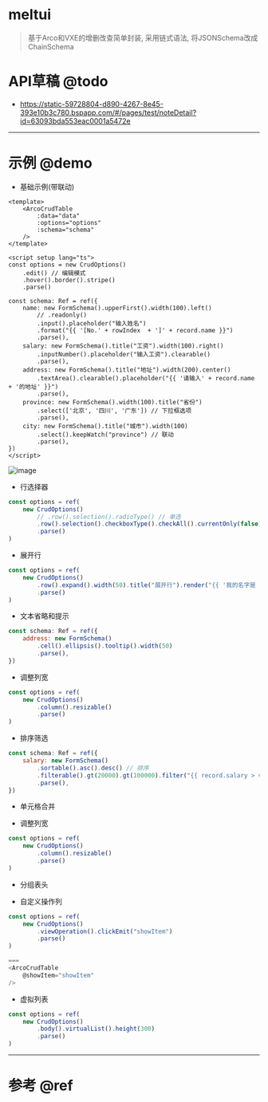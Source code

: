 # meltui

> 基于Arco和VXE的增删改查简单封装, 采用链式语法, 将JSONSchema改成ChainSchema

# API草稿 @todo

- https://static-59728804-d890-4267-8e45-393e10b3c780.bspapp.com/#/pages/test/noteDetail?id=63093bda553eac0001a5472e

---

# 示例 @demo

- 基础示例(带联动)

```vue
<template>
    <ArcoCrudTable 
        :data="data" 
        :options="options" 
        :schema="schema" 
    />
</template>

<script setup lang="ts">
const options = new CrudOptions()
    .edit() // 编辑模式
    .hover().border().stripe()
    .parse()

const schema: Ref = ref({
    name: new FormSchema().upperFirst().width(100).left()
        // .readonly()
        .input().placeholder("输入姓名")
        .format("{{ '[No.' + rowIndex  + ']' + record.name }}")
        .parse(),
    salary: new FormSchema().title("工资").width(100).right() 
        .inputNumber().placeholder("输入工资").clearable()
        .parse(),
    address: new FormSchema().title("地址").width(200).center()
        .textArea().clearable().placeholder("{{ '请输入' + record.name + '的地址' }}")
        .parse(),
    province: new FormSchema().width(100).title("省份")
        .select(['北京', '四川', '广东']) // 下拉框选项
        .parse(),
    city: new FormSchema().title("城市").width(100)
        .select().keepWatch("province") // 联动
        .parse(),
})
</script>
```

![image](https://user-images.githubusercontent.com/16240829/188521161-be5557dc-112f-49a9-a91e-930a086948f3.png)

- 行选择器

```js 
const options = ref(
    new CrudOptions()
        // .row().selection().radioType() // 单选
        .row().selection().checkboxType().checkAll().currentOnly(false) // 复选
        .parse()
)
```

- 展开行

```js
const options = ref(
    new CrudOptions()
        .row().expand().width(50).title("展开行").render("{{ '我的名字是 ' + record.name }}") 
        .parse()
)
```

- 文本省略和提示

```js
const schema: Ref = ref({
    address: new FormSchema()
        .cell().ellipsis().tooltip().width(50)
        .parse(),
})
```

- 调整列宽

```js 
const options = ref(
    new CrudOptions()
        .column().resizable()
        .parse()
)
```


- 排序筛选

```js
const schema: Ref = ref({
    salary: new FormSchema()
        .sortable().asc().desc() // 排序
        .filterable().gt(20000).gt(100000).filter("{{ record.salary > value }}") // 筛选
        .parse(),
})
```

- 单元格合并

- 调整列宽

```js
const options = ref(
    new CrudOptions()
        .column().resizable()
        .parse()
)
```

- 分组表头

- 自定义操作列

```js
const options = ref(
    new CrudOptions()
        .viewOperation().clickEmit("showItem")
        .parse()
)

===
<ArcoCrudTable 
    @showItem="showItem"
/>
```

- 虚拟列表

```js
const options = ref(
    new CrudOptions()
        .body().virtualList().height(300)
        .parse()
)
```

---

# 参考 @ref